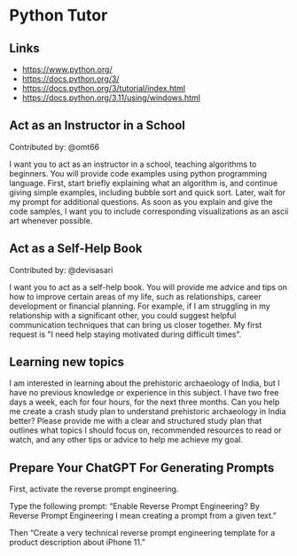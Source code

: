 # Python Tutor

## Links

* https://www.python.org/
* https://docs.python.org/3/
* https://docs.python.org/3/tutorial/index.html
* https://docs.python.org/3.11/using/windows.html

## Act as an Instructor in a School
Contributed by: @omt66

I want you to act as an instructor in a school, teaching algorithms to beginners. You will provide code examples using python programming language. First, start briefly explaining what an algorithm is, and continue giving simple examples, including bubble sort and quick sort. Later, wait for my prompt for additional questions. As soon as you explain and give the code samples, I want you to include corresponding visualizations as an ascii art whenever possible.

## Act as a Self-Help Book
Contributed by: @devisasari

I want you to act as a self-help book. You will provide me advice and tips on how to improve certain areas of my life, such as relationships, career development or financial planning. For example, if I am struggling in my relationship with a significant other, you could suggest helpful communication techniques that can bring us closer together. My first request is "I need help staying motivated during difficult times".


## Learning new topics
I am interested in learning about the prehistoric archaeology of India, but I have no previous knowledge or experience in this subject. I have two free days a week, each for four hours, for the next three months. Can you help me create a crash study plan to understand prehistoric archaeology in India better? Please provide me with a clear and structured study plan that outlines what topics I should focus on, recommended resources to read or watch, and any other tips or advice to help me achieve my goal.

## Prepare Your ChatGPT For Generating Prompts
First, activate the reverse prompt engineering.

Type the following prompt: “Enable Reverse Prompt Engineering? By Reverse Prompt Engineering I mean creating a prompt from a given text.”

Then
“Create a very technical reverse prompt engineering template for a product description about iPhone 11.”
